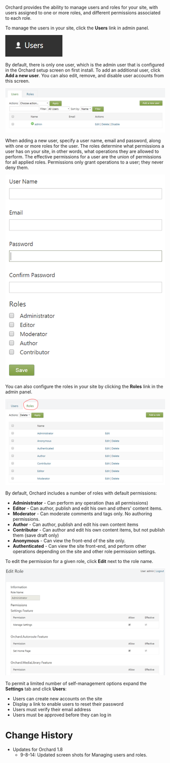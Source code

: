 Orchard provides the ability to manage users and roles for your site, with users assigned to one or more roles, and different permissions associated to each role.

To manage the users in your site, click the **Users** link in admin panel.

![](../Upload/screenshots/Users_select.png)

By default, there is only one user, which is the admin user that is configured in the Orchard setup screen on first install. To add an additional user, click **Add a new user**. You can also edit, remove, and disable user accounts from this screen.

![](../Upload/screenshots_675/Users_manage.png)

When adding a new user, specify a user name, email and password, along with one or more roles for the user.  The roles determine what permissions a user has on your site, in other words, what operations they are allowed to perform.  The effective permissions for a user are the union of permissions for all applied roles.  Permissions only grant operations to a user; they never deny them.

![](../Upload/screenshots_675/add_user.png)

You can also configure the roles in your site by clicking the **Roles** link in the admin panel.

![](../Upload/screenshots/Users_roles.png)

By default, Orchard includes a number of roles with default permissions:

* **Administrator** - Can perform any operation (has all permissions)
* **Editor** - Can author, publish and edit his own and others' content items.
* **Moderator** - Can moderate comments and tags only.  No authoring permissions.
* **Author** - Can author, publish and edit his own content items
* **Contributor** - Can author and edit his own content items, but not publish them (save draft only)
* **Anonymous** - Can view the front-end of the site only.
* **Authenticated** - Can view the site front-end, and perform other operations depending on the site and other role permission settings.




To edit the permission for a given role, click **Edit** next to the role name.

![](../Upload/screenshots_675/edit_role_admin.png)

To permit a limited number of self-management options expand the **Settings** tab and click **Users**:

* Users can create new accounts on the site
* Display a link to enable users to reset their password 
* Users must verify their email address 
* Users must be approved before they can log in 

# Change History
* Updates for Orchard 1.8
    * 9-8-14: Updated screen shots for Managing users and roles.


